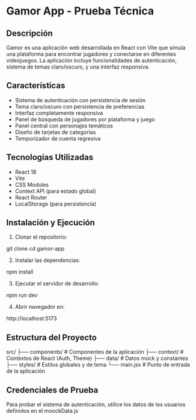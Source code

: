 # Gamor App - Prueba Técnica

## Descripción

Gamor es una aplicación web desarrollada en React con Vite que simula una plataforma para encontrar jugadores y conectarse en diferentes videojuegos. La aplicación incluye funcionalidades de autenticación, sistema de temas claro/oscuro, y una interfaz responsiva.

## Características

- Sistema de autenticación con persistencia de sesión
- Tema claro/oscuro con persistencia de preferencias
- Interfaz completamente responsiva
- Panel de búsqueda de jugadores por plataforma y juego
- Panel central con personajes temáticos
- Diseño de tarjetas de categorías
- Temporizador de cuenta regresiva

## Tecnologías Utilizadas

- React 18
- Vite
- CSS Modules
- Context API (para estado global)
- React Router
- LocalStorage (para persistencia)

## Instalación y Ejecución

1. Clonar el repositorio:

git clone <url-del-repositorio>
cd gamor-app

2. Instalar las dependencias:

npm install

3. Ejecutar el servidor de desarrollo:

npm run dev

4. Abrir navegador en:

http://localhost:5173

## Estructura del Proyecto

src/
├── components/ # Componentes de la aplicación
├── context/ # Contextos de React (Auth, Theme)
├── data/ # Datos mock y constantes
├── styles/ # Estilos globales y de tema
└── main.jsx # Punto de entrada de la aplicación

## Credenciales de Prueba

Para probar el sistema de autenticación, utilice los datos de los usuarios definidos en el moockData.js
